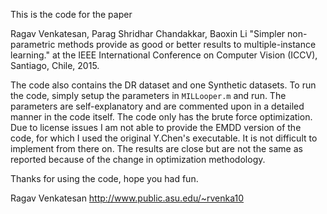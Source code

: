 This is the code for the paper 

Ragav Venkatesan, Parag Shridhar Chandakkar, Baoxin Li "Simpler non-parametric methods provide as good or better results to multiple-instance learning." at the IEEE International Conference on Computer Vision (ICCV), Santiago, Chile, 2015.

The code also contains the DR dataset and one Synthetic datasets. To run the code, simply setup the parameters in `MILLooper.m` and run. The parameters are self-explanatory and are commented upon in a detailed manner in the code itself. The code only has the brute force optimization. Due to license issues I am not able to provide the EMDD version of the code, for which I used the original Y.Chen's executable. It is not difficult to implement from there on. The results are close but are not the same as reported because of the change in optimization methodology. 

Thanks for using the code, hope you had fun.

Ragav Venkatesan
http://www.public.asu.edu/~rvenka10
